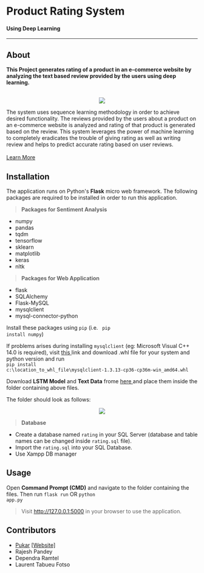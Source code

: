 # Product Rating System
#### Using Deep Learning
<hr>

## About
__This Project generates rating of a product in an e-commerce website by analyzing the text based review provided by the users using deep learning.__ <br><br>
<p align="center"> <img src="https://github.com/xitish/Product-Rating/blob/master/static/aa.gif"></p>

The system uses sequence learning methodology in order to achieve desired functionality. The reviews provided by the users about a product on an e-commerce website is analyzed and rating of that product is generated based on the review. This system leverages the power of machine learning to completely eradicates the trouble of giving rating as well as writing review and helps to predict accurate rating based on user reviews. <br><br>
<a href="https://drive.google.com/file/d/15NL7WCjxYIbqRguM62V44d2FwRiwrv2X/view?usp=sharing" > Learn More </a>

## Installation
The application runs on Python's __Flask__ micro  web framework. The following packages are required to be installed in order to run this application.
> __Packages for Sentiment Analysis__
  - numpy
  - pandas
  - tqdm
  - tensorflow
  - sklearn
  - matplotlib
  - keras
  - nltk
  
  > __Packages for Web Application__
  - flask
  - SQLAlchemy
  - Flask-MySQL
  - mysqlclient
  - mysql-connector-python
  
Install these packages using <code>pip</code> (i.e. <code> pip install numpy</code>)

If problems arises during installing <code>mysqlclient</code> (eg: Microsoft Visual C++ 14.0 is required), visit <a href="https://www.lfd.uci.edu/~gohlke/pythonlibs/#mysqlclient">this </a> link and download .whl file for your system and python version and run <br>
<code>pip install c:\location_to_whl_file\mysqlclient‑1.3.13‑cp36‑cp36m‑win_amd64.whl</code>

Download __LSTM Model__ and __Text Data__ frome <a href="https://drive.google.com/drive/folders/1M5-5ITbUmj2BA8fUfMDkBG7OiSJLTMKq?usp=sharing"> here </a>and place them inside the folder containing above files.

The folder should look as follows:
<p align="center"> <img src="https://github.com/xitish/Product-Rating/blob/master/static/a.jpg"></p>

> __Database__
  - Create a database named `rating` in your SQL Server (database and table names can be changed inside `rating.sql` file). 
  - Import the `rating.sql` into your SQL Database.
  - Use Xampp DB manager

## Usage
Open __Command Prompt (CMD)__ and navigate to the folder containing the files. Then run
<code>flask run</code>
OR
<code>python app.py</code>

> Visit http://127.0.0.1:5000 in your browser to use the application.


## Contributors
- <a href="https://github.com/xitish">Pukar</a> <a href="https://pukarg.com.np"> [Website] </a>
- Rajesh Pandey
- Dependra Ramtel
- Laurent Tabueu Fotso
